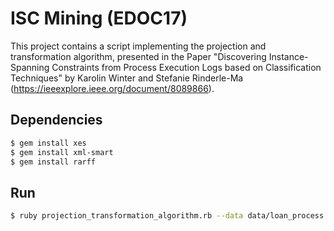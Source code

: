 # ISC Mining (EDOC17)
This project contains a script implementing the projection and transformation algorithm, presented in the Paper "Discovering Instance-Spanning Constraints from Process Execution Logs based on Classification Techniques" by Karolin Winter and Stefanie Rinderle-Ma (https://ieeexplore.ieee.org/document/8089866).

## Dependencies
```sh
$ gem install xes
$ gem install xml-smart
$ gem install rarff
```

## Run
```sh
$ ruby projection_transformation_algorithm.rb --data data/loan_process.xes --results results
```
